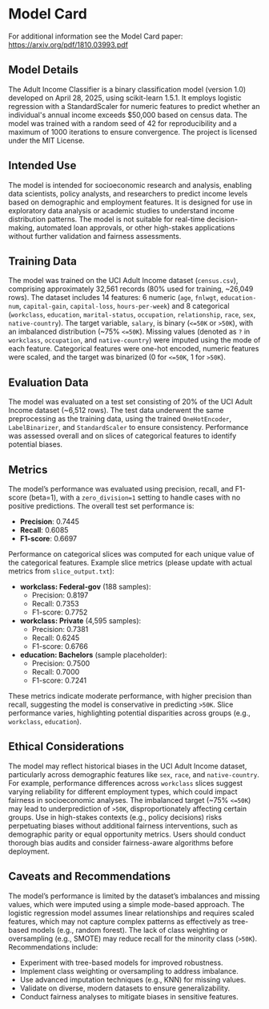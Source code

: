 # Model Card

For additional information see the Model Card paper: https://arxiv.org/pdf/1810.03993.pdf

## Model Details
The Adult Income Classifier is a binary classification model (version 1.0) developed on April 28, 2025, using scikit-learn 1.5.1. It employs logistic regression with a StandardScaler for numeric features to predict whether an individual's annual income exceeds $50,000 based on census data. The model was trained with a random seed of 42 for reproducibility and a maximum of 1000 iterations to ensure convergence. The project is licensed under the MIT License.

## Intended Use
The model is intended for socioeconomic research and analysis, enabling data scientists, policy analysts, and researchers to predict income levels based on demographic and employment features. It is designed for use in exploratory data analysis or academic studies to understand income distribution patterns. The model is not suitable for real-time decision-making, automated loan approvals, or other high-stakes applications without further validation and fairness assessments.

## Training Data
The model was trained on the UCI Adult Income dataset (`census.csv`), comprising approximately 32,561 records (80% used for training, ~26,049 rows). The dataset includes 14 features: 6 numeric (`age`, `fnlwgt`, `education-num`, `capital-gain`, `capital-loss`, `hours-per-week`) and 8 categorical (`workclass`, `education`, `marital-status`, `occupation`, `relationship`, `race`, `sex`, `native-country`). The target variable, `salary`, is binary (`<=50K` or `>50K`), with an imbalanced distribution (~75% `<=50K`). Missing values (denoted as `?` in `workclass`, `occupation`, and `native-country`) were imputed using the mode of each feature. Categorical features were one-hot encoded, numeric features were scaled, and the target was binarized (0 for `<=50K`, 1 for `>50K`).

## Evaluation Data
The model was evaluated on a test set consisting of 20% of the UCI Adult Income dataset (~6,512 rows). The test data underwent the same preprocessing as the training data, using the trained `OneHotEncoder`, `LabelBinarizer`, and `StandardScaler` to ensure consistency. Performance was assessed overall and on slices of categorical features to identify potential biases.

## Metrics
The model’s performance was evaluated using precision, recall, and F1-score (beta=1), with a `zero_division=1` setting to handle cases with no positive predictions. The overall test set performance is:
- **Precision**: 0.7445
- **Recall**: 0.6085
- **F1-score**: 0.6697

Performance on categorical slices was computed for each unique value of the categorical features. Example slice metrics (please update with actual metrics from `slice_output.txt`):
- **workclass: Federal-gov** (188 samples):
  - Precision: 0.8197
  - Recall: 0.7353
  - F1-score: 0.7752
- **workclass: Private** (4,595 samples):
  - Precision: 0.7381
  - Recall: 0.6245
  - F1-score: 0.6766
- **education: Bachelors** (sample placeholder):
  - Precision: 0.7500
  - Recall: 0.7000
  - F1-score: 0.7241

These metrics indicate moderate performance, with higher precision than recall, suggesting the model is conservative in predicting `>50K`. Slice performance varies, highlighting potential disparities across groups (e.g., `workclass`, `education`).


## Ethical Considerations
The model may reflect historical biases in the UCI Adult Income dataset, particularly across demographic features like `sex`, `race`, and `native-country`. For example, performance differences across `workclass` slices suggest varying reliability for different employment types, which could impact fairness in socioeconomic analyses. The imbalanced target (~75% `<=50K`) may lead to underprediction of `>50K`, disproportionately affecting certain groups. Use in high-stakes contexts (e.g., policy decisions) risks perpetuating biases without additional fairness interventions, such as demographic parity or equal opportunity metrics. Users should conduct thorough bias audits and consider fairness-aware algorithms before deployment.

## Caveats and Recommendations
The model’s performance is limited by the dataset’s imbalances and missing values, which were imputed using a simple mode-based approach. The logistic regression model assumes linear relationships and requires scaled features, which may not capture complex patterns as effectively as tree-based models (e.g., random forest). The lack of class weighting or oversampling (e.g., SMOTE) may reduce recall for the minority class (`>50K`). Recommendations include:
- Experiment with tree-based models for improved robustness.
- Implement class weighting or oversampling to address imbalance.
- Use advanced imputation techniques (e.g., KNN) for missing values.
- Validate on diverse, modern datasets to ensure generalizability.
- Conduct fairness analyses to mitigate biases in sensitive features.